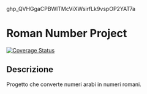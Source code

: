 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
# Roman Number Project

[![Coverage Status](https://coveralls.io/repos/github/VladMTSS/Ass2/badge.svg?branch=develop)](https://coveralls.io/github/VladMTSS/Ass2?branch=develop)

## Descrizione
Progetto che converte numeri arabi in numeri romani.
